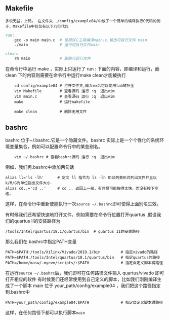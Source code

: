 

## Makefile
	多说无益，上码。 在文件夹../config/example04/中放了一个简单的编译执行C代码的例子，Makefile中仅仅有以下几行代码
```Makefile
run:
	gcc -o main main.c  # 使用GCC工具编译main.c,输出可执行文件 main
	./main              # 运行可执行文件main

clean:
	rm main             # 删除可运行文件
```

在命令行中运行 make ，实际上只运行了 run : 下面的内容，即编译和运行，而clean 下的内容则需要在命令行中运行make clean才能被执行
```shell 
	cd config/example04 # 打开文件夹,输入ex后可以使用tab键补全
	vim Makefile        # 查看源码 运行 :q  退出vim
	vim main.c          # 查看源码 运行 :q  退出vim
	make                # 运行makefile
	
	make clean          # 删除无用文件
```


## bashrc 

bashrc 位于~/.bashrc.它是一个隐藏文件。bashrc 实际上是一个个性化的系统环境变量集合，例如可以配置命令行中的某些别名。

```shell 
	vim ~/.bashrc # 查看bashrc源码 运行 :q  退出vim
```
例如，我们再.bashrc中添加两句话
```shell
alias ll='ls -lh'      # 定义 ll 指令为 ls -lh 即以列表形式列出文件并且以k/M/G为单位指出文件大小
alias cd..='cd ..'     # cd .. 返回上一级，有时候可能按得太快，而没有按下空格，
```
这样，在命令行中重新使能执行一次`source ~/.bashrc`即可使得上面别名生效。

有时候我们还希望快速地打开文件，例如需要在命令行位置打开quartus ,假设我们的quartus II的安装路径为
```shell
/tools/Intel/quartus/18.1/quartus/bin  # quartus II的安装路径
```
那么我们在.bashrc中指定PATH变量
```shell
PATH=$PATH:/tools/Xilinx/Vivado/2019.1/bin         # 指定vivado的路径
PATH=$PATH:/tools/Intel/quartus/18.1/quartus/bin   # 指定quartus的路径
PATH=/home/masw/.myevm/scripts/:$PATH              # 指定自定义脚本得路径
```
在运行`source ~/.bashrc`后，我们即可在任何路径文件输入 quartus/vivado 即可打开相应的软件
有时候我们还经常使用到自己定义的脚本，比如我们刚刚编译生成了一个脚本 main 位于 your_path/config/example04 ，我们把这个路径指定到.bashrc中
```shell
PATH=your_path/config/example04:$PATH              # 指定自定义脚本得路径
```
这样，在任何路径下都可以执行脚本`main`










